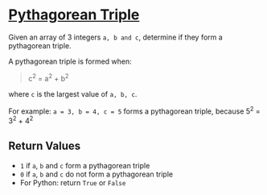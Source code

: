 # [Pythagorean Triple](https://www.codewars.com/kata/pythagorean-triple "https://www.codewars.com/kata/5951d30ce99cf2467e000013")

Given an array of 3 integers ```a, b and c```, determine if they form a pythagorean triple.

A pythagorean triple is formed when:
> c<sup>2</sup> = a<sup>2</sup> + b<sup>2</sup>

where `c` is the largest value of `a, b, c`.


For example: ```a = 3, b = 4, c = 5```
forms a pythagorean triple, because 
5<sup>2</sup> = 3<sup>2</sup> + 4<sup>2</sup>


## Return Values

* `1` if `a`, `b` and `c` form a pythagorean triple
* `0` if `a`, `b` and `c` do not form a pythagorean triple
* For Python: return `True` or `False`